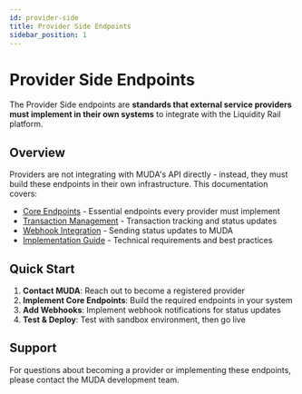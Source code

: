 ```yaml
---
id: provider-side
title: Provider Side Endpoints
sidebar_position: 1
---
```


# Provider Side Endpoints

The Provider Side endpoints are **standards that external service providers must implement in their own systems** to integrate with the Liquidity Rail platform.

## Overview

Providers are not integrating with MUDA's API directly - instead, they must build these endpoints in their own infrastructure. This documentation covers:

- [Core Endpoints](./provider-core-endpoints.md) - Essential endpoints every provider must implement
- [Transaction Management](./provider-transactions.md) - Transaction tracking and status updates
- [Webhook Integration](./provider-webhooks.md) - Sending status updates to MUDA
- [Implementation Guide](./provider-implementation.md) - Technical requirements and best practices

## Quick Start

1. **Contact MUDA**: Reach out to become a registered provider
2. **Implement Core Endpoints**: Build the required endpoints in your system
3. **Add Webhooks**: Implement webhook notifications for status updates
4. **Test & Deploy**: Test with sandbox environment, then go live

## Support

For questions about becoming a provider or implementing these endpoints, please contact the MUDA development team. 